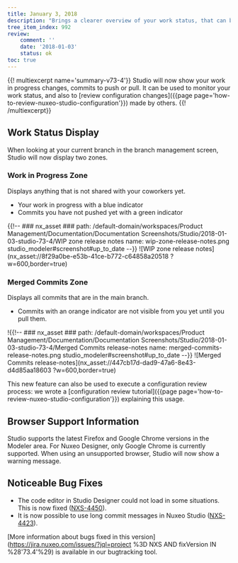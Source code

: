 ```yaml
---
title: January 3, 2018
description: "Brings a clearer overview of your work status, that can be used for configuration review as well."
tree_item_index: 992
review:
    comment: ''
    date: '2018-01-03'
    status: ok
toc: true
---
```


{{! multiexcerpt name='summary-v73-4'}}
Studio will now show your work in progress changes, commits to push or pull. It can be used to monitor your work status, and also to [review configuration changes]({{page page='how-to-review-nuxeo-studio-configuration'}}) made by others.
{{! /multiexcerpt}}

## Work Status Display
When looking at your current branch in the branch management screen, Studio will now display two zones.

### Work in Progress Zone
Displays anything that is not shared with your coworkers yet.
- Your work in progress with a blue indicator
- Commits you have not pushed yet with a green indicator

{{!--     ### nx_asset ###
    path: /default-domain/workspaces/Product Management/Documentation/Documentation Screenshots/Studio/2018-01-03-studio-73-4/WIP zone release notes
    name: wip-zone-release-notes.png
    studio_modeler#screenshot#up_to_date
--}}
![WIP zone release notes](nx_asset://8f29a0be-e53b-41ce-b772-c64858a20518 ?w=600,border=true)

### Merged Commits Zone
Displays all commits that are in the main branch.
- Commits with an orange indicator are not visible from you yet until you pull them.

!{{!--     ### nx_asset ###
    path: /default-domain/workspaces/Product Management/Documentation/Documentation Screenshots/Studio/2018-01-03-studio-73-4/Merged Commits release-notes
    name: merged-commits-release-notes.png
    studio_modeler#screenshot#up_to_date
--}}
![Merged Commits release-notes](nx_asset://447cb17d-dad9-47a6-8e43-d4d85aa18603 ?w=600,border=true)

This new feature can also be used to execute a configuration review process: we wrote a [configuration review tutorial]({{page page='how-to-review-nuxeo-studio-configuration'}}) explaining this usage.

## Browser Support Information
Studio supports the latest Firefox and Google Chrome versions in the Modeler area. For Nuxeo Designer, only Google Chrome is currently supported. When using an unsupported browser, Studio will now show a warning message.

## Noticeable Bug Fixes

- The code editor in Studio Designer could not load in some situations. This is now fixed ([NXS-4450](https://jira.nuxeo.com/browse/NXS-4450)).
- It is now possible to use long commit messages in Nuxeo Studio ([NXS-4423](https://jira.nuxeo.com/browse/NXS-4423)).

[More information about bugs fixed in this version](https://jira.nuxeo.com/issues/?jql=project %3D NXS AND fixVersion IN %28'73.4'%29) is available in our bugtracking tool.
